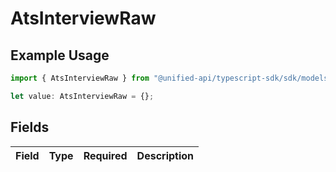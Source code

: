 # AtsInterviewRaw

## Example Usage

```typescript
import { AtsInterviewRaw } from "@unified-api/typescript-sdk/sdk/models/shared";

let value: AtsInterviewRaw = {};
```

## Fields

| Field       | Type        | Required    | Description |
| ----------- | ----------- | ----------- | ----------- |